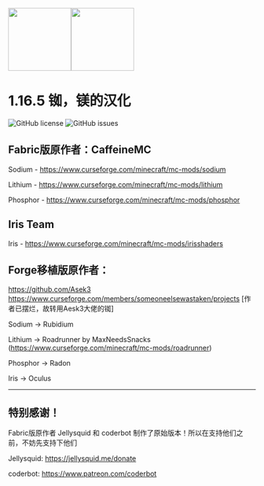 <img src="Legacy%20Sodium/src/main/resources/assets/sodium/icon.png" width="128"><img src="LegacyIris/src/main/resources/assets/iris/icon.png" width="128">

# 1.16.5 铷，镁的汉化
![GitHub license](https://img.shields.io/github/license/Someone-Else-Was-Taken/Periodic-Table-Reforged.svg)
![GitHub issues](https://img.shields.io/github/issues/Someone-Else-Was-Taken/Periodic-Table-Reforged.svg)

## Fabric版原作者：CaffeineMC

Sodium - https://www.curseforge.com/minecraft/mc-mods/sodium

Lithium - https://www.curseforge.com/minecraft/mc-mods/lithium

Phosphor - https://www.curseforge.com/minecraft/mc-mods/phosphor

## Iris Team

Iris - https://www.curseforge.com/minecraft/mc-mods/irisshaders

## Forge移植版原作者：

https://github.com/Asek3
https://www.curseforge.com/members/someoneelsewastaken/projects [作者已摆烂，故转用Aesk3大佬的铷]

Sodium -> Rubidium

Lithium -> Roadrunner
by MaxNeedsSnacks (https://www.curseforge.com/minecraft/mc-mods/roadrunner)

Phosphor -> Radon

Iris -> Oculus

---

## 特别感谢！

Fabric版原作者 Jellysquid 和 coderbot 制作了原始版本！所以在支持他们之前，不妨先支持下他们

Jellysquid: https://jellysquid.me/donate

coderbot: https://www.patreon.com/coderbot 
